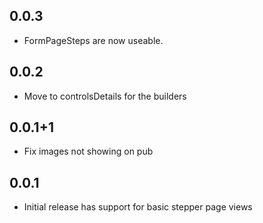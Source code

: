 ## 0.0.3

* FormPageSteps are now useable.

## 0.0.2

* Move to controlsDetails for the builders

## 0.0.1+1

* Fix images not showing on pub

## 0.0.1

* Initial release has support for basic stepper page views
